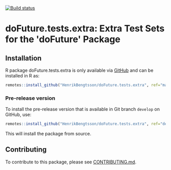 

<div id="badges"><!-- pkgdown markup -->
 <a href="https://github.com/HenrikBengtsson/doFuture.tests.extra/actions?query=workflow%3AR-CMD-check"><img border="0" src="https://github.com/HenrikBengtsson/doFuture.tests.extra/workflows/R-CMD-check/badge.svg?branch=develop" alt="Build status"/></a>    
</div>

# doFuture.tests.extra: Extra Test Sets for the 'doFuture' Package 


## Installation
R package doFuture.tests.extra is only available via [GitHub](https://github.com/HenrikBengtsson/doFuture.tests.extra) and can be installed in R as:
```r
remotes::install_github("HenrikBengtsson/doFuture.tests.extra", ref="master")
```


### Pre-release version

To install the pre-release version that is available in Git branch `develop` on GitHub, use:
```r
remotes::install_github("HenrikBengtsson/doFuture.tests.extra", ref="develop")
```
This will install the package from source.  

<!-- pkgdown-drop-below -->


## Contributing

To contribute to this package, please see [CONTRIBUTING.md](CONTRIBUTING.md).

